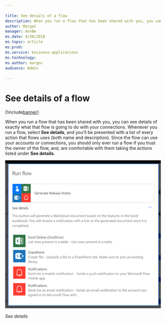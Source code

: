 ```yaml
---

title: See details of a flow
description: When you run a flow that has been shared with you, you can see details of exactly what that flow is going to do with your connections.
author: MargoC
manager: AnnBe
ms.date: 4/30/2018
ms.topic: article
ms.prod: 
ms.service: business-applications
ms.technology: 
ms.author: margoc
audience: Admin

---
```

#  See details of a flow 




[!include[banner](../../../includes/banner.md)]

When you run a flow that has been shared with you, you can see details of
exactly what that flow is going to do with your connections. Whenever you run a
flow, select **See details**, and you'll be presented with a list of every
action that flows uses (both name and description). Since the flow can use your
accounts or connections, you should only ever run a flow if you trust the owner
of the flow, and, are comfortable with them taking the actions listed
under **See details**. 

![](media/see-details-a-flow-1.png "")
<!-- Picture 3 -->


*See details*
